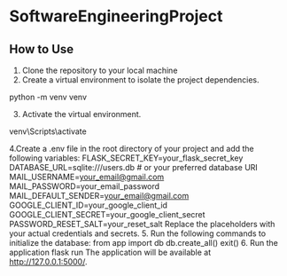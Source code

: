 # SoftwareEngineeringProject
## How to Use
1. Clone the repository to your local machine
2. Create a virtual environment to isolate the project dependencies.

python -m venv venv


3. Activate the virtual environment.

venv\Scripts\activate

4.Create a .env file in the root directory of your project and add the following variables:
FLASK_SECRET_KEY=your_flask_secret_key
DATABASE_URL=sqlite:///users.db  # or your preferred database URI
MAIL_USERNAME=your_email@gmail.com
MAIL_PASSWORD=your_email_password
MAIL_DEFAULT_SENDER=your_email@gmail.com
GOOGLE_CLIENT_ID=your_google_client_id
GOOGLE_CLIENT_SECRET=your_google_client_secret
PASSWORD_RESET_SALT=your_reset_salt
Replace the placeholders with your actual credentials and secrets.
5. Run the following commands to initialize the database:
from app import db
db.create_all()
exit()
6. Run the application
flask run
The application will be available at http://127.0.0.1:5000/.
